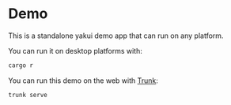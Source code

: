 # Demo
This is a standalone yakui demo app that can run on any platform.

You can run it on desktop platforms with:
```rust
cargo r
```

You can run this demo on the web with [Trunk](https://github.com/thedodd/trunk):

```bash
trunk serve
```